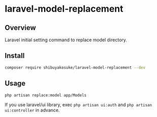# laravel-model-replacement

## Overview

Laravel initial setting command to replace model directory.

## Install

```bash
composer require shibuyakosuke/laravel-model-replacement --dev
```

## Usage

```bash
php artisan replace:model app/Models
```

If you use laravel/ui library, exec `php artisan ui:auth` and `php artisan ui:controller` in advance.
